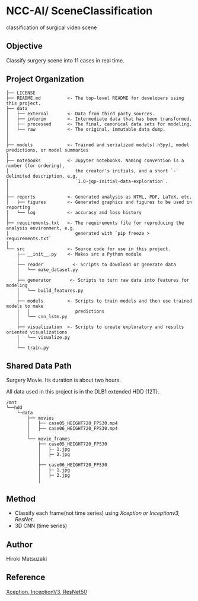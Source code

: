 
NCC-AI/ SceneClassification
==============================

classification of surgical video scene

Objective
------------
Classify surgery scene into 11 cases in real time.

Project Organization
------------

    ├── LICENSE
    ├── README.md          <- The top-level README for developers using this project.
    ├── data
    │   ├── external       <- Data from third party sources.
    │   ├── interim        <- Intermediate data that has been transformed.
    │   ├── processed      <- The final, canonical data sets for modeling.
    │   └── raw            <- The original, immutable data dump.
    │
    │
    ├── models             <- Trained and serialized models(.h5py), model predictions, or model summaries
    │
    ├── notebooks          <- Jupyter notebooks. Naming convention is a number (for ordering),
    │                         the creator's initials, and a short `-` delimited description, e.g.
    │                         `1.0-jqp-initial-data-exploration`.
    │
    │
    ├── reports            <- Generated analysis as HTML, PDF, LaTeX, etc.
    │   ├── figures        <- Generated graphics and figures to be used in reporting
    │   └── log            <- accuracy and loss history
    │
    ├── requirements.txt   <- The requirements file for reproducing the analysis environment, e.g.
    │                         generated with `pip freeze > requirements.txt`
    │
    └── src                <- Source code for use in this project.
        ├── __init__.py    <- Makes src a Python module
        │
        ├── reader           <- Scripts to download or generate data
        │   └── make_dataset.py
        │
        ├── generator       <- Scripts to turn raw data into features for modeling
        │   └── build_features.py
        │
        ├── models         <- Scripts to train models and then use trained models to make
        │   │                 predictions
        │   └── cnn_lstm.py
        │
        ├── visualization  <- Scripts to create exploratory and results oriented visualizations
        │   └── visualize.py
        │
        └── train.py

Shared Data Path
------------
Surgery Movie. Its duration is about two hours.

All data used in this project is in the DLB1 extended HDD (12T). 

    /mnt
    └──hdd
        └─data
            ├── movies
            │   ├── case05_HEIGHT720_FPS30.mp4
            │   ├── case06_HEIGHT720_FPS30.mp4 
            │
            └── movie_frames
                ├── case05_HEIGHT720_FPS30
                │   ├─ 1.jpg
                │   ├─ 2.jpg
                │
                ├── case06_HEIGHT720_FPS30
                │   ├─ 1.jpg
                │   ├─ 2.jpg
                │
         
Method
------------
- Classify each frame(not time series) using  *Xception or Inceptionv3, ResNet*.
- 3D CNN (time series)

Author
------------
Hiroki Matsuzaki

Reference
------------
[Xception, InceptionV3, ResNet50](https://keras.io/ja/applications/)
